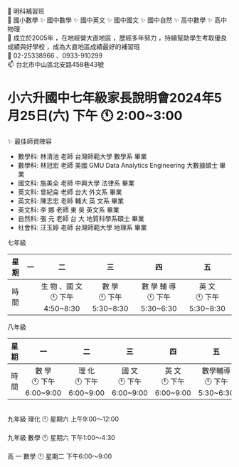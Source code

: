 👋 明科補習班 <br>
👀 國小數學 ✨ 國中數學 ✨ 國中英文 ✨ 國中國文 ✨ 國中自然 ✨ 高中數學 ✨ 高中物理 <br> 
🌱 成立於2005年 ，在地經營大直地區 ，歷經多年努力 ，持續幫助學生考取優良成績與好學校 ，成為大直地區成績最好的補習班 <br> 
💞️ 02-25338966 、0933-910299 <br> 
📫 台北市中山區北安路458巷43號 <br> 

# 小六升國中七年級家長說明會2024年5月25日(六) 下午 🕚 2:00~3:00 <br> 

✨ 最佳師資陣容 
- 數學科: 林清池 老師   台灣師範大學   數學系   畢業
- 數學科: 林冠宏 老師   美國 GMU Data Analytics Engineering   大數據碩士   畢業
- 國文科: 施美全 老師   中興大學     法律系   畢業
- 英文科: 曾紀侖 老師    台大   外文系    畢業 
- 英文科: 陳志忠 老師    輔大  英 文系   畢業 
- 英文科: 李    娜 老師    東 吳    英文系  畢業
- 自然科: 張    元 老師    台 大  地質科學系碩士   畢業 
- 社會科: 汪玉婷 老師   台灣師範大學   地理系    畢業

七年級 

| 星期 	| 一 	|                二                	|             三            	|               四               	|             五            	|
|:----:	|:--:	|:--------------------------------:	|:-------------------------:	|:------------------------------:	|:-------------------------:	|
| 時間 	|    	| 生 物 、國 文<br>🕚 下午4:50~8:30 	| 數  學<br>🕚 下午5:30~8:30 	| 數 學 輔 導<br>🕚 下午5:30~6:30 	| 英  文<br>🕚 下午5:30~8:30 	|

八年級 

| 星期 	|             一            	|             二            	|             三            	|             四            	|              五             	|
|:----:	|:-------------------------:	|:-------------------------:	|:-------------------------:	|:-------------------------:	|:---------------------------:	|
| 時間 	| 數  學<br>🕚 下午6:00~9:00 	| 理  化<br>🕚 下午6:00~9:00 	| 國  文<br>🕚 下午6:00~9:00 	| 英  文<br>🕚 下午6:00~9:00 	| 數學輔導<br>🕚 下午5:30~6:30 	|

<br> 
九年級 理化 🕚 星期六 上午9:00～12:00 <br> 
<br> 
九年級 數學 🕚 星期六 下午1:00～4:30 <br> 
<br> 
高  一 數學 🕚 星期二 下午6:00～9:00
